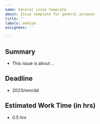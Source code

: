 ```yaml
---
name: General issue template
about: Issue template for general purpose
title: ''
labels: medium
assignees: ''

---
```


## Summary
- This issue is about ..

## Deadline
- 2023/mm/dd

## Estimated Work Time (in hrs)
- 0.5 hrs
